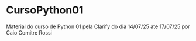 # CursoPython01
Material do curso de Python 01 pela Clarify do dia 14/07/25 ate 17/07/25 por Caio Comitre Rossi
